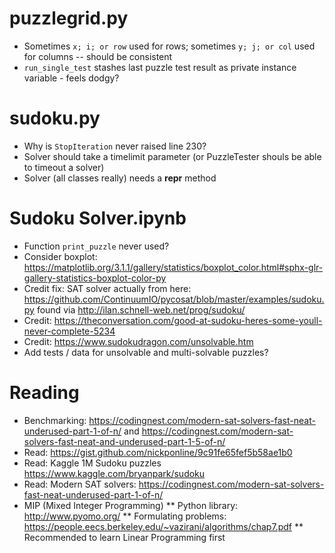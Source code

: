 # puzzlegrid.py

* Sometimes `x; i; or row` used for rows; sometimes `y; j; or col` used for columns -- should be consistent
* `run_single_test` stashes last puzzle test result as private instance variable - feels dodgy?


# sudoku.py

* Why is `StopIteration` never raised line 230?
* Solver should take a timelimit parameter (or PuzzleTester shouls be able to timeout a solver)
* Solver (all classes really) needs a __repr__ method


# Sudoku Solver.ipynb

* Function `print_puzzle` never used?
* Consider boxplot: https://matplotlib.org/3.1.1/gallery/statistics/boxplot_color.html#sphx-glr-gallery-statistics-boxplot-color-py
* Credit fix: SAT solver actually from here: https://github.com/ContinuumIO/pycosat/blob/master/examples/sudoku.py found via http://ilan.schnell-web.net/prog/sudoku/
* Credit: https://theconversation.com/good-at-sudoku-heres-some-youll-never-complete-5234
* Credit: https://www.sudokudragon.com/unsolvable.htm
* Add tests / data for unsolvable and multi-solvable puzzles?


# Reading

* Benchmarking: https://codingnest.com/modern-sat-solvers-fast-neat-underused-part-1-of-n/ and https://codingnest.com/modern-sat-solvers-fast-neat-and-underused-part-1-5-of-n/
* Read: https://gist.github.com/nickponline/9c91fe65fef5b58ae1b0
* Read: Kaggle 1M Sudoku puzzles https://www.kaggle.com/bryanpark/sudoku
* Read: Modern SAT solvers: https://codingnest.com/modern-sat-solvers-fast-neat-underused-part-1-of-n/
* MIP (Mixed Integer Programming)
** Python library: http://www.pyomo.org/
** Formulating problems: https://people.eecs.berkeley.edu/~vazirani/algorithms/chap7.pdf
** Recommended to learn Linear Programming first
